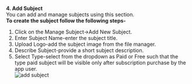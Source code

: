 <b>4. Add Subject</b><br>You can add and manage subjects using this section.<br><b>To create the subject follow the following steps-</b><br>
1. Click on the Manage Subject->Add New Subject.<br>
2. Enter Subject Name-enter the subject title.<br>
3. Upload Logo-add the subject image from the file manager.<br>
4. Describe Subject-provide a short subject description.<br>
5. Select Type-select from the dropdown as Paid or Free such that the type paid subject will be visible only after subscription purchase by the app user.<br>
![add subject]( https://drive.google.com/uc?export=view&id=1NDR9fOKRm6HmfNF64Ohffed0QGFALO22)

